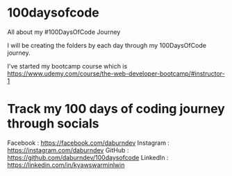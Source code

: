 # 100daysofcode
All about my #100DaysOfCode Journey

I will be creating the folders by each day through my 100DaysOfCode journey.

I've started my bootcamp course which is 
https://www.udemy.com/course/the-web-developer-bootcamp/#instructor-1


# Track my 100 days of coding journey through socials

Facebook : https://facebook.com/daburndev
Instagram : https://instagram.com/daburndev
GitHub : https://github.com/daburndev/100daysofcode
LinkedIn : https://linkedin.com/in/kyawswarminlwin
